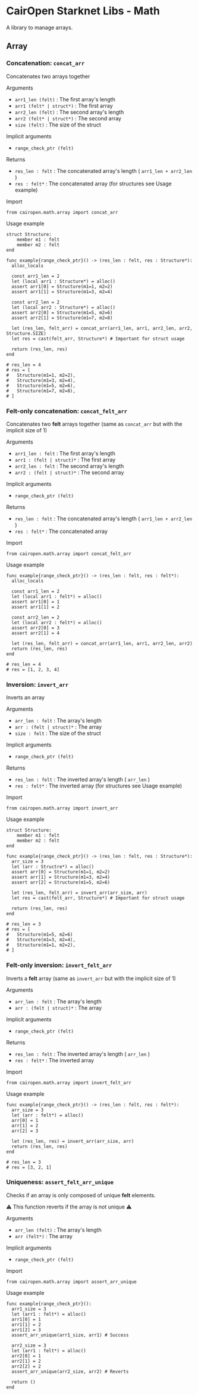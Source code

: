 # CairOpen Starknet Libs - Math

A library to manage arrays.

## Array

### Concatenation: `concat_arr`

Concatenates two arrays together

Arguments

- `arr1_len (felt)` : The first array's length
- `arr1 (felt* | struct*)` : The first array
- `arr2_len (felt)` : The second array's length
- `arr2 (felt* | struct*)` : The second array
- `size (felt)` : The size of the struct

Implicit arguments

- `range_check_ptr (felt)`

Returns

- `res_len : felt` : The concatenated array's length ( `arr1_len + arr2_len` )
- `res : felt*` : The concatenated array (for structures see Usage example)

Import

```cairo
from cairopen.math.array import concat_arr
```

Usage example

```cairo
struct Structure:
    member m1 : felt
    member m2 : felt
end

func example{range_check_ptr}() -> (res_len : felt, res : Structure*):
  alloc_locals

  const arr1_len = 2
  let (local arr1 : Structure*) = alloc()
  assert arr1[0] = Structure(m1=1, m2=2)
  assert arr1[1] = Structure(m1=3, m2=4)

  const arr2_len = 2
  let (local arr2 : Structure*) = alloc()
  assert arr2[0] = Structure(m1=5, m2=6)
  assert arr2[1] = Structure(m1=7, m2=8)

  let (res_len, felt_arr) = concat_arr(arr1_len, arr1, arr2_len, arr2, Structure.SIZE)
  let res = cast(felt_arr, Structure*) # Important for struct usage

  return (res_len, res)
end

# res_len = 4
# res = [
#   Structure(m1=1, m2=2),
#   Structure(m1=3, m2=4),
#   Structure(m1=5, m2=6),
#   Structure(m1=7, m2=8),
# ]
```

### Felt-only concatenation: `concat_felt_arr`

Concatenates two **felt** arrays together (same as `concat_arr` but with the implicit size of 1)

Arguments

- `arr1_len : felt` : The first array's length
- `arr1 : (felt | struct)*` : The first array
- `arr2_len : felt` : The second array's length
- `arr2 : (felt | struct)*` : The second array

Implicit arguments

- `range_check_ptr (felt)`

Returns

- `res_len : felt` : The concatenated array's length ( `arr1_len + arr2_len` )
- `res : felt*` : The concatenated array

Import

```cairo
from cairopen.math.array import concat_felt_arr
```

Usage example

```cairo
func example{range_check_ptr}() -> (res_len : felt, res : felt*):
  alloc_locals

  const arr1_len = 2
  let (local arr1 : felt*) = alloc()
  assert arr1[0] = 1
  assert arr1[1] = 2

  const arr2_len = 2
  let (local arr2 : felt*) = alloc()
  assert arr2[0] = 3
  assert arr2[1] = 4

  let (res_len, felt_arr) = concat_arr(arr1_len, arr1, arr2_len, arr2)
  return (res_len, res)
end

# res_len = 4
# res = [1, 2, 3, 4]
```

### Inversion: `invert_arr`

Inverts an array

Arguments

- `arr_len : felt` : The array's length
- `arr : (felt | struct)*` : The array
- `size : felt` : The size of the struct

Implicit arguments

- `range_check_ptr (felt)`

Returns

- `res_len : felt` : The inverted array's length ( `arr_len` )
- `res : felt*` : The inverted array (for structures see Usage example)

Import

```cairo
from cairopen.math.array import invert_arr
```

Usage example

```cairo
struct Structure:
    member m1 : felt
    member m2 : felt
end

func example{range_check_ptr}() -> (res_len : felt, res : Structure*):
  arr_size = 3
  let (arr : Structre*) = alloc()
  assert arr[0] = Structure(m1=1, m2=2)
  assert arr[1] = Structure(m1=3, m2=4)
  assert arr[2] = Structure(m1=5, m2=6)

  let (res_len, felt_arr) = invert_arr(arr_size, arr)
  let res = cast(felt_arr, Structure*) # Important for struct usage

  return (res_len, res)
end

# res_len = 3
# res = [
#   Structure(m1=5, m2=6)
#   Structure(m1=3, m2=4),
#   Structure(m1=1, m2=2),
# ]
```

### Felt-only inversion: `invert_felt_arr`

Inverts a **felt** array (same as `invert_arr` but with the implicit size of 1)

Arguments

- `arr_len : felt` : The array's length
- `arr : (felt | struct)*` : The array

Implicit arguments

- `range_check_ptr (felt)`

Returns

- `res_len : felt` : The inverted array's length ( `arr_len` )
- `res : felt*` : The inverted array

Import

```cairo
from cairopen.math.array import invert_felt_arr
```

Usage example

```cairo
func example{range_check_ptr}() -> (res_len : felt, res : felt*):
  arr_size = 3
  let (arr : felt*) = alloc()
  arr[0] = 1
  arr[1] = 2
  arr[2] = 3

  let (res_len, res) = invert_arr(arr_size, arr)
  return (res_len, res)
end

# res_len = 3
# res = [3, 2, 1]
```

### Uniqueness: `assert_felt_arr_unique`

Checks if an array is only composed of unique **felt** elements.

⚠️ This function reverts if the array is not unique ⚠️

Arguments

- `arr_len (felt)` : The array's length
- `arr (felt*)` : The array

Implicit arguments

- `range_check_ptr (felt)`

Import

```cairo
from cairopen.math.array import assert_arr_unique
```

Usage example

```cairo
func example{range_check_ptr}():
  arr1_size = 3
  let (arr1 : felt*) = alloc()
  arr1[0] = 1
  arr1[1] = 2
  arr1[2] = 3
  assert_arr_unique(arr1_size, arr1) # Success

  arr2_size = 3
  let (arr1 : felt*) = alloc()
  arr2[0] = 1
  arr2[1] = 2
  arr2[2] = 2
  assert_arr_unique(arr2_size, arr2) # Reverts

  return ()
end
```
